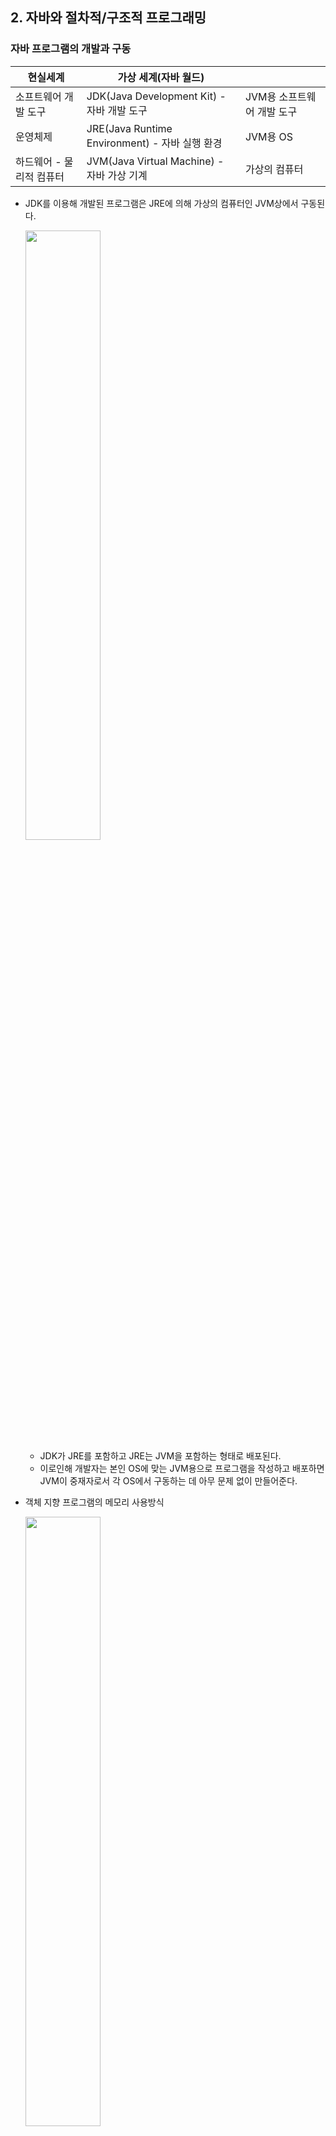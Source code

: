 ## 2. 자바와 절차적/구조적 프로그래밍

### 자바 프로그램의 개발과 구동
|현실세계         |가상 세계(자바 월드) ||
|---------|----------|----------|
|소프트웨어 개발 도구|JDK(Java Development Kit) - 자바 개발 도구|JVM용 소프트웨어 개발 도구|
|운영체제|JRE(Java Runtime Environment) - 자바 실행 환경|JVM용 OS|
|하드웨어 - 물리적 컴퓨터|JVM(Java Virtual Machine) - 자바 가상 기계|가상의 컴퓨터|
- JDK를 이용해 개발된 프로그램은 JRE에 의해 가상의 컴퓨터인 JVM상에서 구동된다.
  
    <img src="img/jvm_jre_jdk2.jpeg" width="50%"/>
  
    - JDK가 JRE를 포함하고 JRE는 JVM을 포함하는 형태로 배포된다.
    - 이로인해 개발자는 본인 OS에 맞는 JVM용으로 프로그램을 작성하고 배포하면 JVM이 중재자로서 각 OS에서 구동하는 데 아무 문제 없이 만들어준다.

- 객체 지향 프로그램의 메모리 사용방식

  <img src="img/t_memory.jpeg" width="50%"/>
  
  - 데이터 저장 영역 = T메모리 구조

<hr/>

### 자바에 존재하는 절차적/구조적 프로그래밍의 유산
- 절차적 프로그래밍 : **goto**를 쓰지 말라는 것
  - goto : 프로그램의 실행 순서를 이리저리 이동 시키는 예약어 (제어의 역할)
  - 이동이 잦아지면 프로그램 이해가 힘들다. 프로그램을 논리적으로 잘 구성하면 goto를 피할 수 있다.
- 구조적 프로그래밍 : **함수**를 쓰라는 것
  - 중복코드를 한곳에 모아 관리할 수 있고 논리를 함수 단위로 분리해서 이해하기 쉬운 코드를 작성할 수 있다.
  > 공유 문제로 전역변수보다 지역변수를 쓰라는 지침도 있음.
- 객체 지향 언어에서 절차적/구조적 프로그래밍의 유산은 메서드 안에서 확인할 수 있다.
  - **제어문**이 존재할 수 있는 공간은 바로 **메서드 내부**이기 때문.
  - goto = 제어문 , 함수 = 메서드
  > 함수와 메서드 차이 : 함수는 클래스나 객체와 아무관계 없지만 메서드는 반드시 클래스 안에 존재해야 한다.
- 절차적/구조적 프로그래밍의 유산의 예를 보면 자바 키워드 중 절반 이상이다.
  - for, switch, if, else, while, return, continue, break 등
- 객체지향을 이해하기위해 절차적/구조적 프로그래밍을 이해해보자.

<hr/>

### 다시 보는 main()메서드 : 메서드 스택 프레임
```java
ackage section2.ex2_1;

public class Start{

  public static void main(String[] args) {
    System.out.println("Hello OOP!!");
  }
}
```
1. JRE는 프로그램 안에 `main()`메서드가 있는지 확인한다.
2. 확인 되면 JRE는 JVM에 전원을 넣어 부팅한다.
3. 부팅된 JVM은 목적 파일을 실행한다. (메모리 구조를 구성 및 구문 실행)   
   3-1. `main()`메서드 실행전 **전처리** 작업을 진행한다.
   
   - 가장 먼저 `java.lang` 패키지를 T메모리 스태틱 영역에 배치한다.
   - 개발자가 작성한 모든 클래스와 `import패키지` 역시 T메모리 스태틱 영역에 배치한다.
  
   3-2. `main()`메서드를 스택프레임(stack frame)에 할당한다.   
   
   - 여는 중괄호를 만날 때 스팩프레임이 하나씩 생기며 닫는 중괄호를 만나면 스택프레임이 소멸된다.
  
   3-3. 메서드 인자인 `args`를 스택프레임(stack frame)의 변수 공간에 할당한다.    
   3-4. 메모리 구조 구성 후 `main()`메서드의 첫 명령문을 실행한다.
   
   <img src="img/run.jpeg" width="50%"/>
   
   3-5. 구문 실행이 끝나면 `main()`메서드의 스택프레임이 소멸된다.
4. 실행이 끝나면 JRE는 JVM을 종료한다.
5. JRE도 사용했던 자원을 운영체제에 반납한다. (운영체제 상의 메모리에서 소멸)

- 실제 Debug 화면
  
    <img src="img/debug.png" />

<hr/>

### 변수와 메모리 : 변수! 너 어디 있니?

```java
package section2.ex2_2;

public class Start2 {

  public static void main(String[] args) {
    int i;
    i = 10;

    double d = 20.0;
  }
}
```
- `int i;`
    - 메모리에 4바이트 크기의 정수 저장 공간을 main()메서드 스택프레임안에 마련하라는 명령어다.
    - 아직 초기화 되지 않은 상태이므로, 다른 프로그램이 청소하지 않고 간 값을 그대로 가지고 있게 된다.
    - 이 상태로 i 변수를 사용하는 코드를 만나게 되면, 컴파일 에러가 발생한다.
        - `The local variable i may not have been initialized`
    
    <img src="img/stack1.jpeg" width="50%"/>
  
- `i = 10;` `double d = 20.0;`
    - `double d = 20.0;`의 경우 변수 선언 명령문과 할당 명령문이 한줄에 있는 것

    <img src="img/stack2.jpeg" width="50%"/>
    
<hr/>

### 블록 구문과 메모리 : 블록 스택 프레임

```java
package section2.ex2_3;

public class Start3 {

  public static void main(String[] args) {
    int i = 10;
    int k = 20;

    if (i == 10) {
      int m = k + 5;
      k = m;
    } else {
      int p = k + 10;
      k = p;
    }
  }

  //k = m + p;
}
```

- `if (i == 10)` 분기
    - 비교 결과가 true 이므로 if블록의 스택 프레임이 main() 메서드의 스택프레임 안에 **중첩**되어 생성된다.
- `int m = k + 5;`
    - 변수 `m`에 값을 할당한다. 
    - 이 때 if 스택 프레임 밖에 있는 `k`변수를 연산에 참여시킨다.
      
    <img src="img/stack3.jpeg" width="50%"/>

- if 블록 종료 후 스택 프레임은 소멸된다.
    - else 블록은 스택 메모리에 등장하지도 못했음.

    <img src="img/stack4.jpeg" width="50%"/>

> 만약 주석을 해제한다면?   
> m변수와 p변수는 더 이상 존재하지 않는다. 주석을 풀고 실행하면 컴파일 오류가 발생한다.   
> `m cannot be resolved to a variable` , `p cannot be resolved to a variable`
    
<hr/>

### 지역 변수와 메모리 : 스택 프레임에 갇혔어요!
- 지역 변수 : 스택 프레임 안에서 일생을 보낸다. 스택 프레임이 사라지면 함께 사라진다.
- 클래스 멤버 : 스태틱 영역에서 일생을 보낸다. JVM이 종료될 때 까지 고정된(static) 상태로 자리를 지킨다.
- 객체 멤버 변수 : 힙에서 일생을 보낸다. 객체와 함께 가비지 컬렉터(메모리 회수기)에 의해 일생을 마친다.

> 외부 스택 프레임에서 내부 스택 프레임의 변수에 접근하는 것은 불가능 하나 그 역은 가능하다.   
> 그래서 스택 메모리 내의 스택 프레임 안의 변수를 **지역 변수**라고 한다.

<hr/>

### 메서드 호출과 메모리 : 메서드 스택 프레임2
```java
package section2.ex2_5;

public class Start4 {

  public static void main(String[] args) {
    int k = 5;
    int m;

    m = square(k);
  }

  private static int square(int k) {
    int result;

    k = 25;
    
    result = k;

    return result;
  }
}
```

- `square()` 호출
    
    <img src="img/stack5.jpeg" width="50%"/>    

    - main()메서드의 변수 k와 square()메서드의 변수 k는 별도의 변수 공간이다.
    - 이를 **Call By Value(값에 의한 호출)** 라하며, square()메서드의 k에 무슨 짓을 해도 main()메서드의 k에 영향이 없다.
      - 인자로 전달되는 것은 변수가 저장한 값만 **복제**해서 전달한다.
    - square()가 끝나면 스텍프레임은 사라지지만, 반환값이 있으니 그값을 돌려주면서 소멸된다. 

#### 여기서 드는 몇가지 의문
- main()어딘가 square()내의 지역변수에 접근할 수 있을까? **없다.**
  - square()호출 전엔 스택 프레임 조차 존재하지 않는다.
  - square()호출이 끝난 후엔 바로 스텍 프레임이 소멸된다.
- square()어딘가 main()내의 지역변수에 접근할 수 있을까? **없다.**   
    **저자가 짐작하는 이유 3가지**
    1. 그것이 이치에 맞기 때문이다.
       - 메서드는 서로의 고유 공간이며, 서로 침범하면 문제를 유발할 수 있기 때문이다.
    2. 포인터 문제 때문이다. 
       - square()메서드에서 main()메서드 내부의 지역변수에 접근하려면 변수의 정확한 위치를 알아야한다.
       - 위치를 알기위해선 포인터(메모리 주소값)을 알아야한다. 하지만 Java엔 포인터가 없다.
    3. 메서드는 다양한 곳으로부터 호출된다.
        - 메서드를 호출하면서 만들어지는 스택 구조는 항시 변화한다.
        - A ➡️ B ➡️ C로 호출될 수 있고 F ➡️ B ➡️ C로 호출될 수도 있다.
        - 만약 한 C메서드가 하단 메서드 스택 프레임 중 한 변수를 참조한다면, 어느 스택 프레임의 변수를 참조해야하는가?
        - 결국 이 문제를 해결하려면 또 포인터가 필요하다.

<hr/>

### 전역 변수와 메모리 : 전역 변수 쓰지 말라니까요!

메서드 사이 값을 공유하는 또 하나의 방법은 **전역변수 사용**이다.

```java
package section2.ex2_6;

public class Start5 {

  static int share;

  public static void main(String[] args) {
    share = 55;

    int k = fun(5, 7);
  }

  private static int fun(int m, int p) {
    share = m + p;

    return m - p;
  }
}
```
- main메서드 실행 전 T메모리

    <img src="img/stack6.jpeg" width="50%"/>
  
    - share는 static 변수이므로 클래스 멤버로서 스태틱 영역의 변수 공간에 할당된다.
    
- fun메서드 호출
  - static 변수 할당 전
    
    <img src="img/stack7.jpeg" width="50%"/>
    
  - static 변수 할당 후

    <img src="img/stack8.jpeg" width="50%"/>

#### 전역변수의 특징
- 전역 변수는 스택 프레임에 독립적이며, 여러 메서드들이 공유해서 사용할 수 있다.
- 하지만, 코드가 커지면서 여러 메서드에서 전역 변수의 값을 변경하기 시작한다면?
- T메모리로 추적하지 않는 이상 **전역 변수에 저장되어 있는 값 파악이 쉽지 않다.**
    - 위 예제에서도 코드를 추적해 들어가야만 그 값이 변한 이유를 파악할 수 있다.
#### 결론
- 전역 변수를 피할 수 있으면 피하라.
- 하지만 **읽기 전용**으로 값을 공유해서 전역 변수로 쓰는 건 적극 추천. ex) 원주율

<hr/>